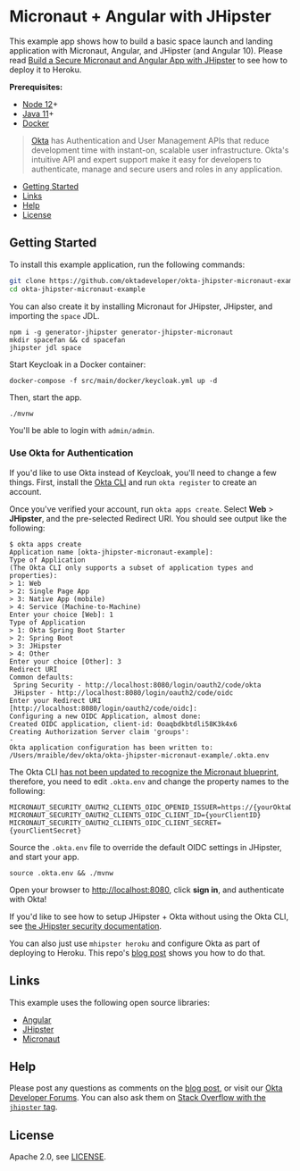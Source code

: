 # Micronaut + Angular with JHipster

This example app shows how to build a basic space launch and landing application with Micronaut, Angular, and JHipster (and Angular 10). Please read [Build a Secure Micronaut and Angular App with JHipster](https://developer.okta.com/blog/2020/08/17/micronaut-jhipster-heroku) to see how to deploy it to Heroku.

**Prerequisites:**

- [Node 12](https://nodejs.org/)+
- [Java 11](https://adoptopenjdk.net/)+
- [Docker](https://docs.docker.com/get-docker/)

> [Okta](https://developer.okta.com/) has Authentication and User Management APIs that reduce development time with instant-on, scalable user infrastructure. Okta's intuitive API and expert support make it easy for developers to authenticate, manage and secure users and roles in any application.

- [Getting Started](#getting-started)
- [Links](#links)
- [Help](#help)
- [License](#license)

## Getting Started

To install this example application, run the following commands:

```bash
git clone https://github.com/oktadeveloper/okta-jhipster-micronaut-example.git
cd okta-jhipster-micronaut-example
```

You can also create it by installing Micronaut for JHipster, JHipster, and importing the `space` JDL.

```
npm i -g generator-jhipster generator-jhipster-micronaut
mkdir spacefan && cd spacefan
jhipster jdl space
```

Start Keycloak in a Docker container:

```
docker-compose -f src/main/docker/keycloak.yml up -d
```

Then, start the app.

```
./mvnw
```

You'll be able to login with `admin/admin`.

### Use Okta for Authentication

If you'd like to use Okta instead of Keycloak, you'll need to change a few things. First, install the [Okta CLI](https://github.com/oktadeveloper/okta-cli) and run `okta register` to create an account.

Once you've verified your account, run `okta apps create`. Select **Web** > **JHipster**, and the pre-selected Redirect URI. You should see output like the following:

```
$ okta apps create
Application name [okta-jhipster-micronaut-example]:
Type of Application
(The Okta CLI only supports a subset of application types and properties):
> 1: Web
> 2: Single Page App
> 3: Native App (mobile)
> 4: Service (Machine-to-Machine)
Enter your choice [Web]: 1
Type of Application
> 1: Okta Spring Boot Starter
> 2: Spring Boot
> 3: JHipster
> 4: Other
Enter your choice [Other]: 3
Redirect URI
Common defaults:
 Spring Security - http://localhost:8080/login/oauth2/code/okta
 JHipster - http://localhost:8080/login/oauth2/code/oidc
Enter your Redirect URI [http://localhost:8080/login/oauth2/code/oidc]:
Configuring a new OIDC Application, almost done:
Created OIDC application, client-id: 0oaqbdkbtdli58K3k4x6
Creating Authorization Server claim 'groups':
-
Okta application configuration has been written to: /Users/mraible/dev/okta/okta-jhipster-micronaut-example/.okta.env
```

The Okta CLI [has not been updated to recognize the Micronaut blueprint](https://github.com/oktadeveloper/okta-cli/issues/29), therefore, you need to edit `.okta.env` and change the property names to the following:

```
MICRONAUT_SECURITY_OAUTH2_CLIENTS_OIDC_OPENID_ISSUER=https://{yourOktaDomain}/oauth2/default
MICRONAUT_SECURITY_OAUTH2_CLIENTS_OIDC_CLIENT_ID={yourClientID}
MICRONAUT_SECURITY_OAUTH2_CLIENTS_OIDC_CLIENT_SECRET={yourClientSecret}
```

Source the `.okta.env` file to override the default OIDC settings in JHipster, and start your app.

```
source .okta.env && ./mvnw
```

Open your browser to <http://localhost:8080>, click **sign in**, and authenticate with Okta!

If you'd like to see how to setup JHipster + Okta without using the Okta CLI, see [the JHipster security documentation](https://www.jhipster.tech/security/#oauth2).

You can also just use `mhipster heroku` and configure Okta as part of deploying to Heroku. This repo's [blog post](https://developer.okta.com/blog/2020/08/17/micronaut-jhipster-heroku) shows you how to do that.

## Links

This example uses the following open source libraries:

- [Angular](https://angular.io)
- [JHipster](https://jhipster.tech)
- [Micronaut](https://micronaut.io)

## Help

Please post any questions as comments on the [blog post](https://developer.okta.com/blog/2020/08/17/micronaut-jhipster-heroku), or visit our [Okta Developer Forums](https://devforum.okta.com/). You can also ask them on [Stack Overflow with the `jhipster` tag](https://stackoverflow.com/tags/jhipster).

## License

Apache 2.0, see [LICENSE](LICENSE).
